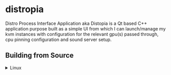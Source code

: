 # distropia
Distro Process Interface Application aka Distopia is a Qt based C++ application 
purpose built as a simple UI from which I can launch/manage my kvm instances 
with configuration for the relevant gpu(s) passed through, cpu pinning 
configuration and sound server setup.

## Building from Source
<details><summary>Linux</summary>

## Requirements
You need Qt5 and CMake 3.5 or later.

### Compiling
```
cd ./build
cmake ../
make
```

</details>
